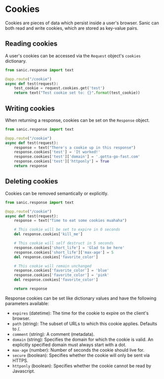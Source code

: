 # Cookies

Cookies are pieces of data which persist inside a user's browser. Sanic can
both read and write cookies, which are stored as key-value pairs.

## Reading cookies

A user's cookies can be accessed via the `Request` object's `cookies` dictionary.

```python
from sanic.response import text

@app.route("/cookie")
async def test(request):
    test_cookie = request.cookies.get('test')
    return text("Test cookie set to: {}".format(test_cookie))
```

## Writing cookies

When returning a response, cookies can be set on the `Response` object.

```python
from sanic.response import text

@app.route("/cookie")
async def test(request):
    response = text("There's a cookie up in this response")
    response.cookies['test'] = 'It worked!'
    response.cookies['test']['domain'] = '.gotta-go-fast.com'
    response.cookies['test']['httponly'] = True
    return response
```

## Deleting cookies

Cookies can be removed semantically or explicitly.

```python
from sanic.response import text

@app.route("/cookie")
async def test(request):
    response = text("Time to eat some cookies muahaha")

    # This cookie will be set to expire in 0 seconds
    del response.cookies['kill_me']

    # This cookie will self destruct in 5 seconds
    response.cookies['short_life'] = 'Glad to be here'
    response.cookies['short_life']['max-age'] = 5
    del response.cookies['favorite_color']

    # This cookie will remain unchanged
    response.cookies['favorite_color'] = 'blue'
    response.cookies['favorite_color'] = 'pink'
    del response.cookies['favorite_color']

    return response
```

Response cookies can be set like dictionary values and have the following
parameters available:

- `expires` (datetime): The time for the cookie to expire on the
                        client's browser.
- `path` (string): The subset of URLs to which this cookie applies.  Defaults to /.
- `comment` (string): A comment (metadata).
- `domain` (string): Specifies the domain for which the cookie is valid. An
           explicitly specified domain must always start with a dot.
- `max-age` (number): Number of seconds the cookie should live for.
- `secure` (boolean): Specifies whether the cookie will only be sent via
                      HTTPS.
- `httponly` (boolean): Specifies whether the cookie cannot be read by
                        Javascript.
